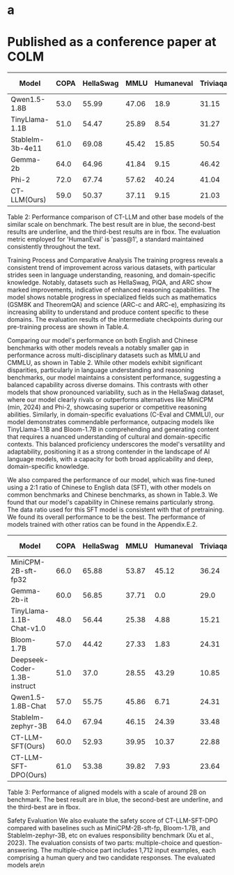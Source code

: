 # a

# Published as a conference paper at COLM

| Model | COPA | HellaSwag | MMLU | Humaneval | Triviaqa | Lambda | Squad2.0 | GSM8k | C-Eval | CMMLU |
|---|---|---|---|---|---|---|---|---|---|---|
| Qwen1.5-1.8B | 53.0 | 55.99 | 47.06 | 18.9 | 31.15 | 56.39 | 30.06 | 35.1 | 59.38 | 57.1 |
| TinyLlama-1.1B | 51.0 | 54.47 | 25.89 | 8.54 | 31.27 | 59.71 | 20.85 | 5.36 | 26.16 | 25.04 |
| StableIm-3b-4e11 | 61.0 | 69.08 | 45.42 | 15.85 | 50.54 | 70.38 | 36.44 | 10.92 | 31.71 | 31.48 |
| Gemma-2b | 64.0 | 64.96 | 41.84 | 9.15 | 46.42 | 63.38 | 6.66 | 22.14 | 31.25 | 31.11 |
| Phi-2 | 72.0 | 67.74 | 57.62 | 40.24 | 41.04 | 62.7 | 34.81 | 61.41 | 31.53 | 32.19 |
| CT-LLM(Ours) | 59.0 | 50.37 | 37.11 | 9.15 | 21.03 | 56.24 | 18.87 | 8.87 | 36.78 | 36.4 |

Table 2: Performance comparison of CT-LLM and other base models of the similar scale on benchmark. The best result are in blue, the second-best results are underline, and the third-best results are in fbox. The evaluation metric employed for 'HumanEval' is 'pass@1', a standard maintained consistently throughout the text.

Training Process and Comparative Analysis The training progress reveals a consistent trend of improvement across various datasets, with particular strides seen in language understanding, reasoning, and domain-specific knowledge. Notably, datasets such as HellaSwag, PiQA, and ARC show marked improvements, indicative of enhanced reasoning capabilities. The model shows notable progress in specialized fields such as mathematics (GSM8K and TheoremQA) and science (ARC-c and ARC-e), emphasizing its increasing ability to understand and produce content specific to these domains. The evaluation results of the intermediate checkpoints during our pre-training process are shown in Table.4.

Comparing our model's performance on both English and Chinese benchmarks with other models reveals a notably smaller gap in performance across multi-disciplinary datasets such as MMLU and CMMLU, as shown in Table 2. While other models exhibit significant disparities, particularly in language understanding and reasoning benchmarks, our model maintains a consistent performance, suggesting a balanced capability across diverse domains. This contrasts with other models that show pronounced variability, such as in the HellaSwag dataset, where our model clearly rivals or outperforms alternatives like MiniCPM (min, 2024) and Phi-2, showcasing superior or competitive reasoning abilities. Similarly, in domain-specific evaluations (C-Eval and CMMLU), our model demonstrates commendable performance, outpacing models like TinyLlama-1.1B and Bloom-1.7B in comprehending and generating content that requires a nuanced understanding of cultural and domain-specific contexts. This balanced proficiency underscores the model's versatility and adaptability, positioning it as a strong contender in the landscape of AI language models, with a capacity for both broad applicability and deep, domain-specific knowledge.

We also compared the performance of our model, which was fine-tuned using a 2:1 ratio of Chinese to English data (SFT), with other models on common benchmarks and Chinese benchmarks, as shown in Table.3. We found that our model's capability in Chinese remains particularly strong. The data ratio used for this SFT model is consistent with that of pretraining. We found its overall performance to be the best. The performance of models trained with other ratios can be found in the Appendix.E.2.

| Model | COPA | HellaSwag | MMLU | Humaneval | Triviaqa | Lambda | Squad2.0 | GSM8k | C-Eval | CMMLU |
|---|---|---|---|---|---|---|---|---|---|---|
| MiniCPM-2B-sft-fp32 | 66.0 | 65.88 | 53.87 | 45.12 | 36.24 | 60.62 | 40.52 | 55.8 | 49.14 | 51.0 |
| Gemma-2b-it | 60.0 | 56.85 | 37.71 | 0.0 | 29.0 | 55.91 | 18.46 | 15.69 | 32.3 | 33.07 |
| TinyLlama-1.1B-Chat-v1.0 | 48.0 | 56.44 | 25.38 | 4.88 | 15.21 | 61.09 | 12.89 | 3.72 | 24.61 | 24.92 |
| Bloom-1.7B | 57.0 | 44.42 | 27.33 | 1.83 | 24.31 | 48.56 | 14.49 | 1.54 | 22.51 | 24.25 |
| Deepseek-Coder-1.3B-instruct | 51.0 | 37.0 | 28.55 | 43.29 | 10.85 | 35.32 | 28.85 | 8.79 | 28.33 | 27.75 |
| Qwen1.5-1.8B-Chat | 57.0 | 55.75 | 45.86 | 6.71 | 24.31 | 48.83 | 47.95 | 28.73 | 56.84 | 54.11 |
| StableIm-zephyr-3B | 64.0 | 67.94 | 46.15 | 24.39 | 33.48 | 57.46 | 21.19 | 57.01 | 29.5 | 32.11 |
| CT-LLM-SFT(Ours) | 60.0 | 52.93 | 39.95 | 10.37 | 22.88 | 51.93 | 35.18 | 19.18 | 41.54 | 41.48 |
| CT-LLM-SFT-DPO(Ours) | 61.0 | 53.38 | 39.82 | 7.93 | 23.64 | 51.47 | 31.36 | 18.5 | 41.18 | 42.01 |

Table 3: Performance of aligned models with a scale of around 2B on benchmark. The best result are in blue, the second-best are underline, and the third-best are in fbox.

Safety Evaluation We also evaluate the safety score of CT-LLM-SFT-DPO compared with baselines such as MiniCPM-2B-sft-fp, Bloom-1.7B, and StableIm-zephyr-3B, etc on evalues responsibility benchmark (Xu et al., 2023). The evaluation consists of two parts: multiple-choice and question-answering. The multiple-choice part includes 1,712 input examples, each comprising a human query and two candidate responses. The evaluated models are\n
